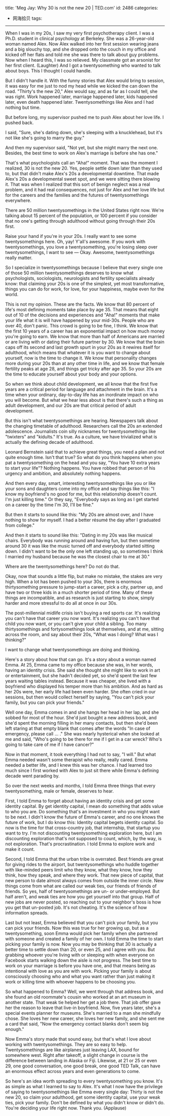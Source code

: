 title: 'Meg Jay: Why 30 is not the new 20 | TED.com'
id: 2486
categories:
  - 网海拾贝
tags:
---

When I was in my 20s, I saw my very first psychotherapy client. I was a Ph.D. student in clinical psychology at Berkeley. She was a 26-year-old woman named Alex. Now Alex walked into her first session wearing jeans and a big slouchy top, and she dropped onto the couch in my office and kicked off her flats and told me she was there to talk about guy problems. Now when I heard this, I was so relieved. My classmate got an arsonist for her first client. (Laughter) And I got a twentysomething who wanted to talk about boys. This I thought I could handle.

But I didn't handle it. With the funny stories that Alex would bring to session, it was easy for me just to nod my head while we kicked the can down the road. "Thirty's the new 20," Alex would say, and as far as I could tell, she was right. Work happened later, marriage happened later, kids happened later, even death happened later. Twentysomethings like Alex and I had nothing but time.

<!--more-->

But before long, my supervisor pushed me to push Alex about her love life. I pushed back.

I said, "Sure, she's dating down, she's sleeping with a knucklehead, but it's not like she's going to marry the guy."

And then my supervisor said, "Not yet, but she might marry the next one. Besides, the best time to work on Alex's marriage is before she has one."

That's what psychologists call an "Aha!" moment. That was the moment I realized, 30 is not the new 20\. Yes, people settle down later than they used to, but that didn't make Alex's 20s a developmental downtime. That made Alex's 20s a developmental sweet spot, and we were sitting there blowing it. That was when I realized that this sort of benign neglect was a real problem, and it had real consequences, not just for Alex and her love life but for the careers and the families and the futures of twentysomethings everywhere.

There are 50 million twentysomethings in the United States right now. We're talking about 15 percent of the population, or 100 percent if you consider that no one's getting through adulthood without going through their 20s first.

Raise your hand if you're in your 20s. I really want to see some twentysomethings here. Oh, yay! Y'all's awesome. If you work with twentysomethings, you love a twentysomething, you're losing sleep over twentysomethings, I want to see — Okay. Awesome, twentysomethings really matter.

So I specialize in twentysomethings because I believe that every single one of those 50 million twentysomethings deserves to know what psychologists, sociologists, neurologists and fertility specialists already know: that claiming your 20s is one of the simplest, yet most transformative, things you can do for work, for love, for your happiness, maybe even for the world.

This is not my opinion. These are the facts. We know that 80 percent of life's most defining moments take place by age 35\. That means that eight out of 10 of the decisions and experiences and "Aha!" moments that make your life what it is will have happened by your mid-30s. People who are over 40, don't panic. This crowd is going to be fine, I think. We know that the first 10 years of a career has an exponential impact on how much money you're going to earn. We know that more than half of Americans are married or are living with or dating their future partner by 30\. We know that the brain caps off its second and last growth spurt in your 20s as it rewires itself for adulthood, which means that whatever it is you want to change about yourself, now is the time to change it. We know that personality changes more during your 20s than at any other time in life, and we know that female fertility peaks at age 28, and things get tricky after age 35\. So your 20s are the time to educate yourself about your body and your options.

So when we think about child development, we all know that the first five years are a critical period for language and attachment in the brain. It's a time when your ordinary, day-to-day life has an inordinate impact on who you will become. But what we hear less about is that there's such a thing as adult development, and our 20s are that critical period of adult development.

But this isn't what twentysomethings are hearing. Newspapers talk about the changing timetable of adulthood. Researchers call the 20s an extended adolescence. Journalists coin silly nicknames for twentysomethings like "twixters" and "kidults." It's true. As a culture, we have trivialized what is actually the defining decade of adulthood.

Leonard Bernstein said that to achieve great things, you need a plan and not quite enough time. Isn't that true? So what do you think happens when you pat a twentysomething on the head and you say, "You have 10 extra years to start your life"? Nothing happens. You have robbed that person of his urgency and ambition, and absolutely nothing happens.

And then every day, smart, interesting twentysomethings like you or like your sons and daughters come into my office and say things like this: "I know my boyfriend's no good for me, but this relationship doesn't count. I'm just killing time." Or they say, "Everybody says as long as I get started on a career by the time I'm 30, I'll be fine."

But then it starts to sound like this: "My 20s are almost over, and I have nothing to show for myself. I had a better résumé the day after I graduated from college."

And then it starts to sound like this: "Dating in my 20s was like musical chairs. Everybody was running around and having fun, but then sometime around 30 it was like the music turned off and everybody started sitting down. I didn't want to be the only one left standing up, so sometimes I think I married my husband because he was the closest chair to me at 30."

Where are the twentysomethings here? Do not do that.

Okay, now that sounds a little flip, but make no mistake, the stakes are very high. When a lot has been pushed to your 30s, there is enormous thirtysomething pressure to jump-start a career, pick a city, partner up, and have two or three kids in a much shorter period of time. Many of these things are incompatible, and as research is just starting to show, simply harder and more stressful to do all at once in our 30s.

The post-millennial midlife crisis isn't buying a red sports car. It's realizing you can't have that career you now want. It's realizing you can't have that child you now want, or you can't give your child a sibling. Too many thirtysomethings and fortysomethings look at themselves, and at me, sitting across the room, and say about their 20s, "What was I doing? What was I thinking?"

I want to change what twentysomethings are doing and thinking.

Here's a story about how that can go. It's a story about a woman named Emma. At 25, Emma came to my office because she was, in her words, having an identity crisis. She said she thought she might like to work in art or entertainment, but she hadn't decided yet, so she'd spent the last few years waiting tables instead. Because it was cheaper, she lived with a boyfriend who displayed his temper more than his ambition. And as hard as her 20s were, her early life had been even harder. She often cried in our sessions, but then would collect herself by saying, "You can't pick your family, but you can pick your friends."

Well one day, Emma comes in and she hangs her head in her lap, and she sobbed for most of the hour. She'd just bought a new address book, and she'd spent the morning filling in her many contacts, but then she'd been left staring at that empty blank that comes after the words "In case of emergency, please call ... ." She was nearly hysterical when she looked at me and said, "Who's going to be there for me if I get in a car wreck? Who's going to take care of me if I have cancer?"

Now in that moment, it took everything I had not to say, "I will." But what Emma needed wasn't some therapist who really, really cared. Emma needed a better life, and I knew this was her chance. I had learned too much since I first worked with Alex to just sit there while Emma's defining decade went parading by.

So over the next weeks and months, I told Emma three things that every twentysomething, male or female, deserves to hear.

First, I told Emma to forget about having an identity crisis and get some identity capital. By get identity capital, I mean do something that adds value to who you are. Do something that's an investment in who you might want to be next. I didn't know the future of Emma's career, and no one knows the future of work, but I do know this: Identity capital begets identity capital. So now is the time for that cross-country job, that internship, that startup you want to try. I'm not discounting twentysomething exploration here, but I am discounting exploration that's not supposed to count, which, by the way, is not exploration. That's procrastination. I told Emma to explore work and make it count.

Second, I told Emma that the urban tribe is overrated. Best friends are great for giving rides to the airport, but twentysomethings who huddle together with like-minded peers limit who they know, what they know, how they think, how they speak, and where they work. That new piece of capital, that new person to date almost always comes from outside the inner circle. New things come from what are called our weak ties, our friends of friends of friends. So yes, half of twentysomethings are un- or under-employed. But half aren't, and weak ties are how you get yourself into that group. Half of new jobs are never posted, so reaching out to your neighbor's boss is how you get that un-posted job. It's not cheating. It's the science of how information spreads.

Last but not least, Emma believed that you can't pick your family, but you can pick your friends. Now this was true for her growing up, but as a twentysomething, soon Emma would pick her family when she partnered with someone and created a family of her own. I told Emma the time to start picking your family is now. Now you may be thinking that 30 is actually a better time to settle down than 20, or even 25, and I agree with you. But grabbing whoever you're living with or sleeping with when everyone on Facebook starts walking down the aisle is not progress. The best time to work on your marriage is before you have one, and that means being as intentional with love as you are with work. Picking your family is about consciously choosing who and what you want rather than just making it work or killing time with whoever happens to be choosing you.

So what happened to Emma? Well, we went through that address book, and she found an old roommate's cousin who worked at an art museum in another state. That weak tie helped her get a job there. That job offer gave her the reason to leave that live-in boyfriend. Now, five years later, she's a special events planner for museums. She's married to a man she mindfully chose. She loves her new career, she loves her new family, and she sent me a card that said, "Now the emergency contact blanks don't seem big enough."

Now Emma's story made that sound easy, but that's what I love about working with twentysomethings. They are so easy to help. Twentysomethings are like airplanes just leaving LAX, bound for somewhere west. Right after takeoff, a slight change in course is the difference between landing in Alaska or Fiji. Likewise, at 21 or 25 or even 29, one good conversation, one good break, one good TED Talk, can have an enormous effect across years and even generations to come.

So here's an idea worth spreading to every twentysomething you know. It's as simple as what I learned to say to Alex. It's what I now have the privilege of saying to twentysomethings like Emma every single day: Thirty is not the new 20, so claim your adulthood, get some identity capital, use your weak ties, pick your family. Don't be defined by what you didn't know or didn't do. You're deciding your life right now. Thank you. (Applause)